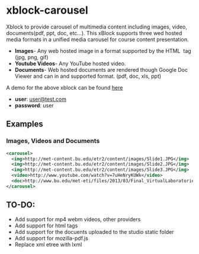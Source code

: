 xblock-carousel
=============
Xblock to provide carousel of multimedia content including images, video, documents(pdf, ppt, doc, etc...).
This xBlock supports three wed hosted media formats in a unified media carousel for course content presentation.

* **Images**- Any web hosted image in a format supported by the HTML <img> tag (jpg, png, gif) 
* **Youtube Videos**- Any YouTube hosted video.
* **Documents**- Web hosted documents are rendered though Google Doc Viewer and can in and supported format. (pdf, doc, xls, ppt)

A demo for the above xblock can be found [here](http://met-testedx2.bu.edu:8000/courses/MET/101/2014/about "Carousel XBlock demo")

* **user**: user@test.com
* **password**: user

Examples
--------
### Images, Videos and Documents
```xml
<carousel>
  <img>http://met-content.bu.edu/etr2/content/images/Slide1.JPG</img>
  <img>http://met-content.bu.edu/etr2/content/images/Slide2.JPG</img>
  <img>http://met-content.bu.edu/etr2/content/images/Slide3.JPG</img>
  <video>http://www.youtube.com/watch?v=7uHeNryKUWk</video>
  <doc>http://www.bu.edu/met-eti/files/2013/03/Final_VirtualLaboratoriesForLearning.pdf</doc>
</carousel>
```

TO-DO: 
------

* Add support for mp4 webm videos, other providers
* Add support for html tags
* Add support for the docuents uploaded to the studio static folder
* Add support for mozilla-pdf.js
* Replace xml etree with lxml 

